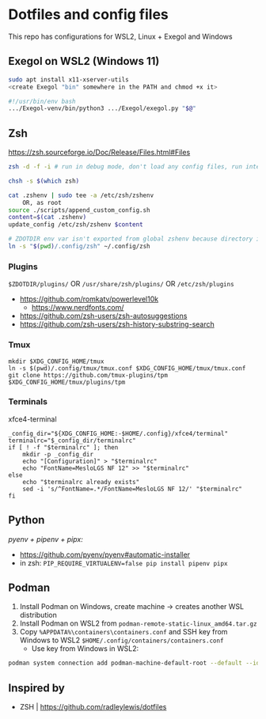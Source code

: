 # Dotfiles and config files

This repo has configurations for WSL2, Linux + Exegol and Windows


## Exegol on WSL2 (Windows 11)

``` Bash
sudo apt install x11-xserver-utils
<create Exegol "bin" somewhere in the PATH and chmod +x it>

#!/usr/bin/env bash
.../Exegol-venv/bin/python3 .../Exegol/exegol.py "$@"
```

## Zsh

https://zsh.sourceforge.io/Doc/Release/Files.html#Files

``` Bash
zsh -d -f -i # run in debug mode, don't load any config files, run interactively

chsh -s $(which zsh)

cat .zshenv | sudo tee -a /etc/zsh/zshenv
    OR, as root
source ./scripts/append_custom_config.sh
content=$(cat .zshenv)
update_config /etc/zsh/zshenv $content

# ZDOTDIR env var isn't exported from global zshenv because directory is not yet linked
ln -s "$(pwd)/.config/zsh" ~/.config/zsh
```

### Plugins
`$ZDOTDIR/plugins/` OR `/usr/share/zsh/plugins/` OR `/etc/zsh/plugins`
- https://github.com/romkatv/powerlevel10k
    - https://www.nerdfonts.com/
- https://github.com/zsh-users/zsh-autosuggestions
- https://github.com/zsh-users/zsh-history-substring-search

### Tmux

```
mkdir $XDG_CONFIG_HOME/tmux
ln -s $(pwd)/.config/tmux/tmux.conf $XDG_CONFIG_HOME/tmux/tmux.conf
git clone https://github.com/tmux-plugins/tpm $XDG_CONFIG_HOME/tmux/plugins/tpm
```

### Terminals

xfce4-terminal
```shell
_config_dir="${XDG_CONFIG_HOME:-$HOME/.config}/xfce4/terminal"
terminalrc="$_config_dir/terminalrc"
if [ ! -f "$terminalrc" ]; then
    mkdir -p _config_dir
    echo "[Configuration]" > "$terminalrc"
    echo "FontName=MesloLGS NF 12" >> "$terminalrc"
else
    echo "$terminalrc already exists"
    sed -i 's/^FontName=.*/FontName=MesloLGS NF 12/' "$terminalrc"
fi
```

## Python

_pyenv + pipenv + pipx:_

- https://github.com/pyenv/pyenv#automatic-installer
- in zsh: `PIP_REQUIRE_VIRTUALENV=false pip install pipenv pipx`

## Podman

1. Install Podman on Windows, create machine -> creates another WSL distribution
2. Install Podman on WSL2 from `podman-remote-static-linux_amd64.tar.gz`
3. Copy `%APPDATA%\containers\containers.conf` and SSH key from Windows to WSL2 `$HOME/.config/containers/containers.conf`
    * Use key from Windows in WSL2:

``` Bash
podman system connection add podman-machine-default-root --default --identity /mnt/c/Users/$WIN_USER/.ssh/podman-machine-default ssh://root@127.0.0.1:$PORT/run/podman/podman.sock
```

## Inspired by

- ZSH | https://github.com/radleylewis/dotfiles
